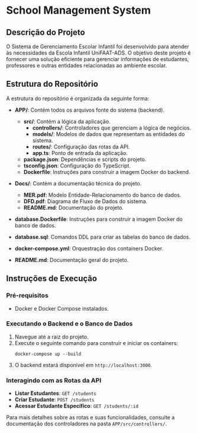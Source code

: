 # School Management System

## Descrição do Projeto
O Sistema de Gerenciamento Escolar Infantil foi desenvolvido para atender às necessidades da Escola Infantil UniFAAT-ADS. O objetivo deste projeto é fornecer uma solução eficiente para gerenciar informações de estudantes, professores e outras entidades relacionadas ao ambiente escolar.

## Estrutura do Repositório
A estrutura do repositório é organizada da seguinte forma:

- **APP/**: Contém todos os arquivos fonte do sistema (backend).
  - **src/**: Contém a lógica da aplicação.
    - **controllers/**: Controladores que gerenciam a lógica de negócios.
    - **models/**: Modelos de dados que representam as entidades do sistema.
    - **routes/**: Configuração das rotas da API.
    - **app.ts**: Ponto de entrada da aplicação.
  - **package.json**: Dependências e scripts do projeto.
  - **tsconfig.json**: Configuração do TypeScript.
  - **Dockerfile**: Instruções para construir a imagem Docker do backend.

- **Docs/**: Contém a documentação técnica do projeto.
  - **MER.pdf**: Modelo Entidade-Relacionamento do banco de dados.
  - **DFD.pdf**: Diagrama de Fluxo de Dados do sistema.
  - **README.md**: Documentação do projeto.

- **database.Dockerfile**: Instruções para construir a imagem Docker do banco de dados.
- **database.sql**: Comandos DDL para criar as tabelas do banco de dados.
- **docker-compose.yml**: Orquestração dos containers Docker.
- **README.md**: Documentação geral do projeto.

## Instruções de Execução

### Pré-requisitos
- Docker e Docker Compose instalados.

### Executando o Backend e o Banco de Dados
1. Navegue até a raiz do projeto.
2. Execute o seguinte comando para construir e iniciar os containers:
   ```
   docker-compose up --build
   ```
3. O backend estará disponível em `http://localhost:3000`.

### Interagindo com as Rotas da API
- **Listar Estudantes**: `GET /students`
- **Criar Estudante**: `POST /students`
- **Acessar Estudante Específico**: `GET /students/:id`

Para mais detalhes sobre as rotas e suas funcionalidades, consulte a documentação dos controladores na pasta `APP/src/controllers/`.